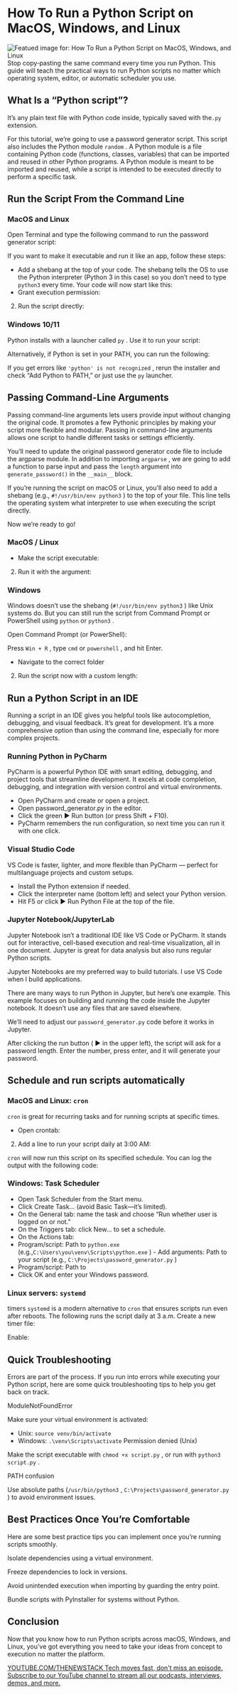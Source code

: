 # How To Run a Python Script on MacOS, Windows, and Linux
![Featued image for: How To Run a Python Script on MacOS, Windows, and Linux](https://cdn.thenewstack.io/media/2025/04/2b530c1e-how-to-run-python-script-1024x683.jpg)
Stop copy‑pasting the same command every time you run Python. This guide will teach the practical ways to run Python scripts no matter which operating system, editor, or automatic scheduler you use.

## What Is a “Python script”?
It’s any plain text file with Python code inside, typically saved with the`.py`
extension.

For this tutorial, we’re going to use a password generator script. This script also includes the Python module `random`
. A Python module is a file containing Python code (functions, classes, variables) that can be imported and reused in other Python programs. A Python module is meant to be imported and reused, while a script is intended to be executed directly to perform a specific task.

## Run the Script From the Command Line
### MacOS and Linux
Open Terminal and type the following command to run the password generator script:

If you want to make it executable and run it like an app, follow these steps:

- Add a shebang at the top of your code. The shebang tells the OS to use the Python interpreter (Python 3 in this case) so you don’t need to type
`python3`
every time. Your code will now start like this:
- Grant execution permission:
2. Run the script directly:

### Windows 10/11
Python installs with a launcher called `py`
. Use it to run your script:

Alternatively, if Python is set in your PATH, you can run the following:

If you get errors like `'python' is not recognized`
, rerun the installer and check “Add Python to PATH,” or just use the `py`
launcher.

## Passing Command-Line Arguments
Passing command-line arguments lets users provide input without changing the original code. It promotes a few Pythonic principles by making your script more flexible and modular. Passing in command-line arguments allows one script to handle different tasks or settings efficiently.

You’ll need to update the original password generator code file to include the argparse module. In addition to importing `argparse`
, we are going to add a function to parse input and pass the `length`
argument into` generate_password()`
in the `__main__`
block.

If you’re running the script on macOS or Linux, you’ll also need to add a shebang (e.g., `#!/usr/bin/env python3`
) to the top of your file. This line tells the operating system what interpreter to use when executing the script directly.

Now we’re ready to go!

### MacOS / Linux
- Make the script executable:
2. Run it with the argument:

### Windows
Windows doesn’t use the shebang (`#!/usr/bin/env python3`
) like Unix systems do. But you can still run the script from Command Prompt or PowerShell using `python`
or `python3`
.

Open Command Prompt (or PowerShell):

Press `Win + R`
, type `cmd`
or `powershell`
, and hit Enter.

- Navigate to the correct folder
2. Run the script now with a custom length:

## Run a Python Script in an IDE
Running a script in an IDE gives you helpful tools like autocompletion, debugging, and visual feedback. It’s great for development. It’s a more comprehensive option than using the command line, especially for more complex projects.

### Running Python in PyCharm
PyCharm is a powerful Python IDE with smart editing, debugging, and project tools that streamline development. It excels at code completion, debugging, and integration with version control and virtual environments.

- Open PyCharm and create or open a project.
- Open password_generator.py in the editor.
- Click the green ▶ Run button (or press Shift + F10).
- PyCharm remembers the run configuration, so next time you can run it with one click.
### Visual Studio Code
VS Code is faster, lighter, and more flexible than PyCharm — perfect for multilanguage projects and custom setups.

- Install the Python extension if needed.
- Click the interpreter name (bottom left) and select your Python version.
- Hit F5 or click ▶ Run Python File at the top of the file.
### Jupyter Notebook/JupyterLab
Jupyter Notebook isn’t a traditional IDE like VS Code or PyCharm. It stands out for interactive, cell-based execution and real-time visualization, all in one document. Jupyter is great for data analysis but also runs regular Python scripts.

Jupyter Notebooks are my preferred way to build tutorials. I use VS Code when I build applications.

There are many ways to run Python in Jupyter, but here’s one example. This example focuses on building and running the code inside the Jupyter notebook. It doesn’t use any files that are saved elsewhere.

We’ll need to adjust our `password_generator.py`
code before it works in Jupyter.

After clicking the run button ( ▶ in the upper left), the script will ask for a password length. Enter the number, press enter, and it will generate your password.

## Schedule and run scripts automatically
### MacOS and Linux: `cron`
`cron`
is great for recurring tasks and for running scripts at specific times.
- Open crontab:
2. Add a line to run your script daily at 3:00 AM:

`cron`
will now run this script on its specified schedule.
You can log the output with the following code:

### Windows: Task Scheduler
- Open Task Scheduler from the Start menu.
- Click Create Task… (avoid Basic Task—it’s limited).
- On the General tab: name the task and choose “Run whether user is logged on or not.”
- On the Triggers tab: click New… to set a schedule.
- On the Actions tab:
- Program/script: Path to
`python.exe`
(e.g.,`C:\Users\you\venv\Scripts\python.exe`
) - Add arguments: Path to your script (e.g.,
`C:\Projects\password_generator.py`
)
- Program/script: Path to
- Click OK and enter your Windows password.
### Linux servers: `systemd`
timers
`systemd`
is a modern alternative to `cron`
that ensures scripts run even after reboots. The following runs the script daily at 3 a.m.
Create a new timer file:

Enable:

## Quick Troubleshooting
Errors are part of the process. If you run into errors while executing your Python script, here are some quick troubleshooting tips to help you get back on track.

ModuleNotFoundError

Make sure your virtual environment is activated:

- Unix:
`source venv/bin/activate`
- Windows:
`.\venv\Scripts\activate`
Permission denied (Unix)

Make the script executable with `chmod +x script.py`
, or run with `python3 script.py`
.

PATH confusion

Use absolute paths (`/usr/bin/python3`
, `C:\Projects\password_generator.py`
) to avoid environment issues.

## Best Practices Once You’re Comfortable
Here are some best practice tips you can implement once you’re running scripts smoothly.

Isolate dependencies using a virtual environment.

Freeze dependencies to lock in versions.

Avoid unintended execution when importing by guarding the entry point.

Bundle scripts with PyInstaller for systems without Python.

## Conclusion
Now that you know how to run Python scripts across macOS, Windows, and Linux, you’ve got everything you need to take your ideas from concept to execution no matter the platform.

[
YOUTUBE.COM/THENEWSTACK
Tech moves fast, don't miss an episode. Subscribe to our YouTube
channel to stream all our podcasts, interviews, demos, and more.
](https://youtube.com/thenewstack?sub_confirmation=1)